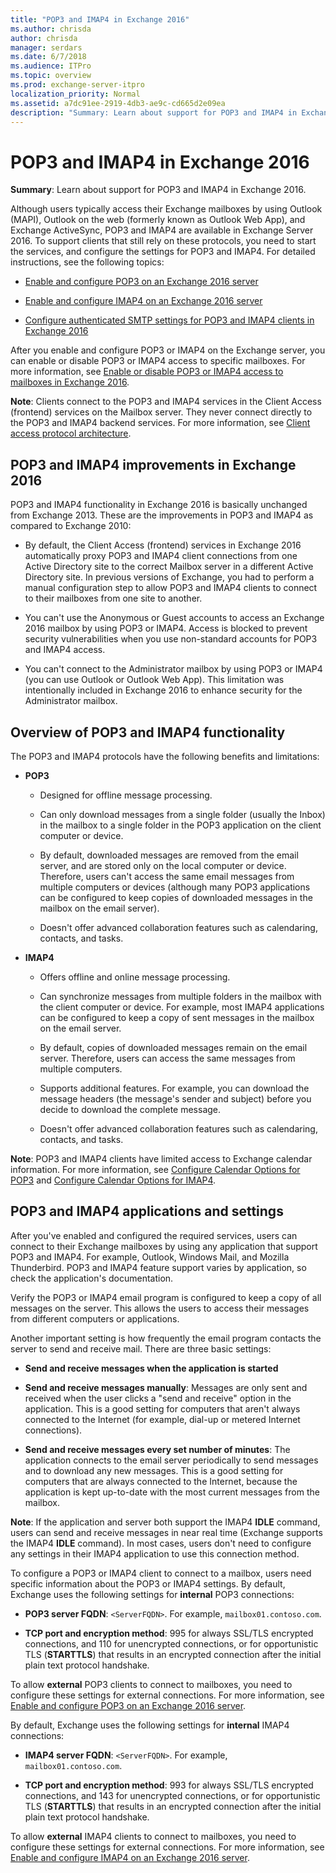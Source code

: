 ```yaml
---
title: "POP3 and IMAP4 in Exchange 2016"
ms.author: chrisda
author: chrisda
manager: serdars
ms.date: 6/7/2018
ms.audience: ITPro
ms.topic: overview
ms.prod: exchange-server-itpro
localization_priority: Normal
ms.assetid: a7dc91ee-2919-4db3-ae9c-cd665d2e09ea
description: "Summary: Learn about support for POP3 and IMAP4 in Exchange 2016."
---
```


# POP3 and IMAP4 in Exchange 2016

 **Summary**: Learn about support for POP3 and IMAP4 in Exchange 2016.
  
Although users typically access their Exchange mailboxes by using Outlook (MAPI), Outlook on the web (formerly known as Outlook Web App), and Exchange ActiveSync, POP3 and IMAP4 are available in Exchange Server 2016. To support clients that still rely on these protocols, you need to start the services, and configure the settings for POP3 and IMAP4. For detailed instructions, see the following topics:
  
- [Enable and configure POP3 on an Exchange 2016 server](configure-pop3.md)
    
- [Enable and configure IMAP4 on an Exchange 2016 server](configure-imap4.md)
    
- [Configure authenticated SMTP settings for POP3 and IMAP4 clients in Exchange 2016](configure-authenticated-smtp.md)
    
After you enable and configure POP3 or IMAP4 on the Exchange server, you can enable or disable POP3 or IMAP4 access to specific mailboxes. For more information, see [Enable or disable POP3 or IMAP4 access to mailboxes in Exchange 2016](configure-mailbox-access.md).
  
 **Note**: Clients connect to the POP3 and IMAP4 services in the Client Access (frontend) services on the Mailbox server. They never connect directly to the POP3 and IMAP4 backend services. For more information, see [Client access protocol architecture](../../architecture/architecture.md#ClientAccessProtocol).
  
## POP3 and IMAP4 improvements in Exchange 2016

POP3 and IMAP4 functionality in Exchange 2016 is basically unchanged from Exchange 2013. These are the improvements in POP3 and IMAP4 as compared to Exchange 2010:
  
- By default, the Client Access (frontend) services in Exchange 2016 automatically proxy POP3 and IMAP4 client connections from one Active Directory site to the correct Mailbox server in a different Active Directory site. In previous versions of Exchange, you had to perform a manual configuration step to allow POP3 and IMAP4 clients to connect to their mailboxes from one site to another.
    
- You can't use the Anonymous or Guest accounts to access an Exchange 2016 mailbox by using POP3 or IMAP4. Access is blocked to prevent security vulnerabilities when you use non-standard accounts for POP3 and IMAP4 access.
    
- You can't connect to the Administrator mailbox by using POP3 or IMAP4 (you can use Outlook or Outlook Web App). This limitation was intentionally included in Exchange 2016 to enhance security for the Administrator mailbox.
    
## Overview of POP3 and IMAP4 functionality
<a name="Overview"> </a>

The POP3 and IMAP4 protocols have the following benefits and limitations:
  
- **POP3**
    
  - Designed for offline message processing.
    
  - Can only download messages from a single folder (usually the Inbox) in the mailbox to a single folder in the POP3 application on the client computer or device.
    
  - By default, downloaded messages are removed from the email server, and are stored only on the local computer or device. Therefore, users can't access the same email messages from multiple computers or devices (although many POP3 applications can be configured to keep copies of downloaded messages in the mailbox on the email server).
    
  - Doesn't offer advanced collaboration features such as calendaring, contacts, and tasks.
    
- **IMAP4**
    
  - Offers offline and online message processing.
    
  - Can synchronize messages from multiple folders in the mailbox with the client computer or device. For example, most IMAP4 applications can be configured to keep a copy of sent messages in the mailbox on the email server.
    
  - By default, copies of downloaded messages remain on the email server. Therefore, users can access the same messages from multiple computers.
    
  - Supports additional features. For example, you can download the message headers (the message's sender and subject) before you decide to download the complete message.
    
  - Doesn't offer advanced collaboration features such as calendaring, contacts, and tasks.
    
 **Note**: POP3 and IMAP4 clients have limited access to Exchange calendar information. For more information, see [Configure Calendar Options for POP3](http://technet.microsoft.com/library/ac3d60a0-8697-4c06-9e93-f8d2c4b157b6.aspx) and [Configure Calendar Options for IMAP4](http://technet.microsoft.com/library/6679c8b2-3f0f-449a-a17c-a7b30001538c.aspx).
  
## POP3 and IMAP4 applications and settings
<a name="SendReceive"> </a>

After you've enabled and configured the required services, users can connect to their Exchange mailboxes by using any application that support POP3 and IMAP4. For example, Outlook, Windows Mail, and Mozilla Thunderbird. POP3 and IMAP4 feature support varies by application, so check the application's documentation.
  
Verify the POP3 or IMAP4 email program is configured to keep a copy of all messages on the server. This allows the users to access their messages from different computers or applications.
  
Another important setting is how frequently the email program contacts the server to send and receive mail. There are three basic settings:
  
- **Send and receive messages when the application is started**
    
- **Send and receive messages manually**: Messages are only sent and received when the user clicks a "send and receive" option in the application. This is a good setting for computers that aren't always connected to the Internet (for example, dial-up or metered Internet connections).
    
- **Send and receive messages every set number of minutes**: The application connects to the email server periodically to send messages and to download any new messages. This is a good setting for computers that are always connected to the Internet, because the application is kept up-to-date with the most current messages from the mailbox.
    
 **Note**: If the application and server both support the IMAP4 **IDLE** command, users can send and receive messages in near real time (Exchange supports the IMAP4 **IDLE** command). In most cases, users don't need to configure any settings in their IMAP4 application to use this connection method. 
  
To configure a POP3 or IMAP4 client to connect to a mailbox, users need specific information about the POP3 or IMAP4 settings. By default, Exchange uses the following settings for **internal** POP3 connections: 
  
- **POP3 server FQDN**: `<ServerFQDN>`. For example, `mailbox01.contoso.com`.
    
- **TCP port and encryption method**: 995 for always SSL/TLS encrypted connections, and 110 for unencrypted connections, or for opportunistic TLS (**STARTTLS**) that results in an encrypted connection after the initial plain text protocol handshake. 
    
To allow **external** POP3 clients to connect to mailboxes, you need to configure these settings for external connections. For more information, see [Enable and configure POP3 on an Exchange 2016 server](configure-pop3.md).
  
By default, Exchange uses the following settings for **internal** IMAP4 connections: 
  
- **IMAP4 server FQDN**: `<ServerFQDN>`. For example, `mailbox01.contoso.com`.
    
- **TCP port and encryption method**: 993 for always SSL/TLS encrypted connections, and 143 for unencrypted connections, or for opportunistic TLS (**STARTTLS**) that results in an encrypted connection after the initial plain text protocol handshake. 
    
To allow **external** IMAP4 clients to connect to mailboxes, you need to configure these settings for external connections. For more information, see [Enable and configure IMAP4 on an Exchange 2016 server](configure-imap4.md).
  

